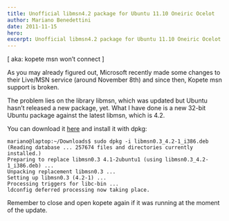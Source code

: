 ```yaml
---
title: Unofficial libmsn4.2 package for Ubuntu 11.10 Oneiric Ocelot
author: Mariano Benedettini
date: 2011-11-15
hero: 
excerpt: Unofficial libmsn4.2 package for Ubuntu 11.10 Oneiric Ocelot
---
```


[ aka: kopete msn won’t connect ]

As you may already figured out, Microsoft recently made some changes to their Live/MSN service (around November 8th) and since then, Kopete msn support is broken.

The problem lies on the library libmsn, which was updated but Ubuntu hasn’t released a new package, yet. What I have done is a new 32-bit Ubuntu package against the latest libmsn, which is 4.2.

You can download it [here](http://ubuntuone.com/0xp9LicHPCE921QjhUQWE8) and install it with dpkg:

```
mariano@laptop:~/Downloads$ sudo dpkg -i libmsn0.3_4.2-1_i386.deb
(Reading database ... 257674 files and directories currently installed.)
Preparing to replace libmsn0.3 4.1-2ubuntu1 (using libmsn0.3_4.2-1_i386.deb) ...
Unpacking replacement libmsn0.3 ...
Setting up libmsn0.3 (4.2-1) ...
Processing triggers for libc-bin ...
ldconfig deferred processing now taking place.
```

Remember to close and open kopete again if it was running at the moment of the update.




